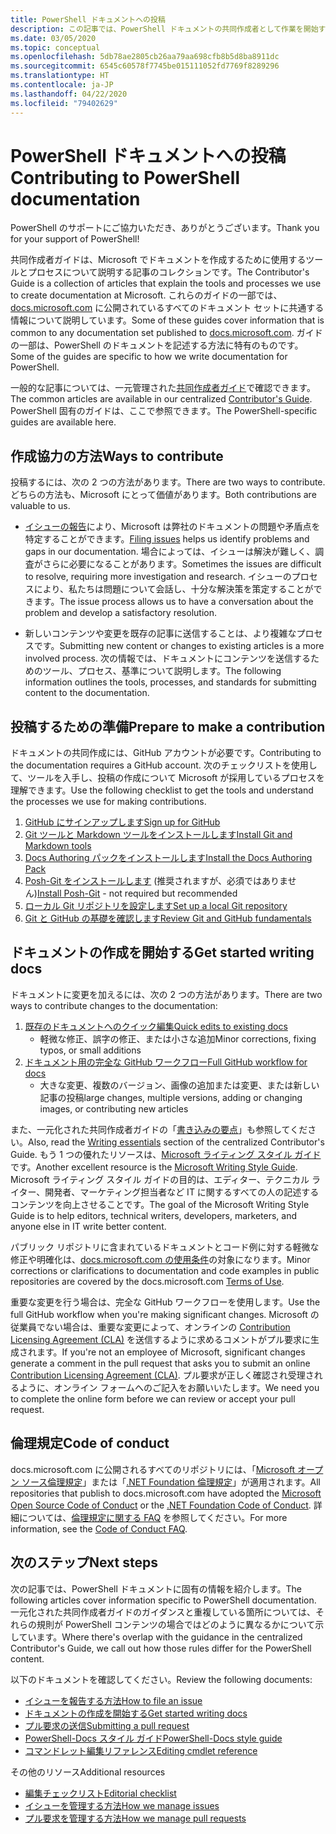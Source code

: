 ```yaml
---
title: PowerShell ドキュメントへの投稿
description: この記事では、PowerShell ドキュメントの共同作成者として作業を開始する方法の概要を説明します。
ms.date: 03/05/2020
ms.topic: conceptual
ms.openlocfilehash: 5db78ae2805cb26aa79aa698cfb8b5d8ba8911dc
ms.sourcegitcommit: 6545c60578f7745be015111052fd7769f8289296
ms.translationtype: HT
ms.contentlocale: ja-JP
ms.lasthandoff: 04/22/2020
ms.locfileid: "79402629"
---
```

# <a name="contributing-to-powershell-documentation"></a><span data-ttu-id="ce11d-103">PowerShell ドキュメントへの投稿</span><span class="sxs-lookup"><span data-stu-id="ce11d-103">Contributing to PowerShell documentation</span></span>

<span data-ttu-id="ce11d-104">PowerShell のサポートにご協力いただき、ありがとうございます。</span><span class="sxs-lookup"><span data-stu-id="ce11d-104">Thank you for your support of PowerShell!</span></span>

<span data-ttu-id="ce11d-105">共同作成者ガイドは、Microsoft でドキュメントを作成するために使用するツールとプロセスについて説明する記事のコレクションです。</span><span class="sxs-lookup"><span data-stu-id="ce11d-105">The Contributor's Guide is a collection of articles that explain the tools and processes we use to create documentation at Microsoft.</span></span> <span data-ttu-id="ce11d-106">これらのガイドの一部では、[docs.microsoft.com][docs] に公開されているすべてのドキュメント セットに共通する情報について説明しています。</span><span class="sxs-lookup"><span data-stu-id="ce11d-106">Some of these guides cover information that is common to any documentation set published to [docs.microsoft.com][docs].</span></span> <span data-ttu-id="ce11d-107">ガイドの一部は、PowerShell のドキュメントを記述する方法に特有のものです。</span><span class="sxs-lookup"><span data-stu-id="ce11d-107">Some of the guides are specific to how we write documentation for PowerShell.</span></span>

<span data-ttu-id="ce11d-108">一般的な記事については、一元管理された[共同作成者ガイド][contribute]で確認できます。</span><span class="sxs-lookup"><span data-stu-id="ce11d-108">The common articles are available in our centralized [Contributor's Guide][contribute].</span></span> <span data-ttu-id="ce11d-109">PowerShell 固有のガイドは、ここで参照できます。</span><span class="sxs-lookup"><span data-stu-id="ce11d-109">The PowerShell-specific guides are available here.</span></span>

## <a name="ways-to-contribute"></a><span data-ttu-id="ce11d-110">作成協力の方法</span><span class="sxs-lookup"><span data-stu-id="ce11d-110">Ways to contribute</span></span>

<span data-ttu-id="ce11d-111">投稿するには、次の 2 つの方法があります。</span><span class="sxs-lookup"><span data-stu-id="ce11d-111">There are two ways to contribute.</span></span> <span data-ttu-id="ce11d-112">どちらの方法も、Microsoft にとって価値があります。</span><span class="sxs-lookup"><span data-stu-id="ce11d-112">Both contributions are valuable to us.</span></span>

- <span data-ttu-id="ce11d-113">[イシューの報告][file-an-issue]により、Microsoft は弊社のドキュメントの問題や矛盾点を特定することができます。</span><span class="sxs-lookup"><span data-stu-id="ce11d-113">[Filing issues][file-an-issue] helps us identify problems and gaps in our documentation.</span></span> <span data-ttu-id="ce11d-114">場合によっては、イシューは解決が難しく、調査がさらに必要になることがあります。</span><span class="sxs-lookup"><span data-stu-id="ce11d-114">Sometimes the issues are difficult to resolve, requiring more investigation and research.</span></span> <span data-ttu-id="ce11d-115">イシューのプロセスにより、私たちは問題について会話し、十分な解決策を策定することができます。</span><span class="sxs-lookup"><span data-stu-id="ce11d-115">The issue process allows us to have a conversation about the problem and develop a satisfactory resolution.</span></span>

- <span data-ttu-id="ce11d-116">新しいコンテンツや変更を既存の記事に送信することは、より複雑なプロセスです。</span><span class="sxs-lookup"><span data-stu-id="ce11d-116">Submitting new content or changes to existing articles is a more involved process.</span></span> <span data-ttu-id="ce11d-117">次の情報では、ドキュメントにコンテンツを送信するためのツール、プロセス、基準について説明します。</span><span class="sxs-lookup"><span data-stu-id="ce11d-117">The following information outlines the tools, processes, and standards for submitting content to the documentation.</span></span>

## <a name="prepare-to-make-a-contribution"></a><span data-ttu-id="ce11d-118">投稿するための準備</span><span class="sxs-lookup"><span data-stu-id="ce11d-118">Prepare to make a contribution</span></span>

<span data-ttu-id="ce11d-119">ドキュメントの共同作成には、GitHub アカウントが必要です。</span><span class="sxs-lookup"><span data-stu-id="ce11d-119">Contributing to the documentation requires a GitHub account.</span></span> <span data-ttu-id="ce11d-120">次のチェックリストを使用して、ツールを入手し、投稿の作成について Microsoft が採用しているプロセスを理解できます。</span><span class="sxs-lookup"><span data-stu-id="ce11d-120">Use the following checklist to get the tools and understand the processes we use for making contributions.</span></span>

1. [<span data-ttu-id="ce11d-121">GitHub にサインアップします</span><span class="sxs-lookup"><span data-stu-id="ce11d-121">Sign up for GitHub</span></span>](/contribute/get-started-setup-github)
1. [<span data-ttu-id="ce11d-122">Git ツールと Markdown ツールをインストールします</span><span class="sxs-lookup"><span data-stu-id="ce11d-122">Install Git and Markdown tools</span></span>](/contribute/get-started-setup-tools)
1. [<span data-ttu-id="ce11d-123">Docs Authoring パックをインストールします</span><span class="sxs-lookup"><span data-stu-id="ce11d-123">Install the Docs Authoring Pack</span></span>](/contribute/how-to-write-docs-auth-pack)
1. <span data-ttu-id="ce11d-124">[Posh-Git をインストールします][posh-git] (推奨されますが、必須ではありません)</span><span class="sxs-lookup"><span data-stu-id="ce11d-124">[Install Posh-Git][posh-git] - not required but recommended</span></span>
1. [<span data-ttu-id="ce11d-125">ローカル Git リポジトリを設定します</span><span class="sxs-lookup"><span data-stu-id="ce11d-125">Set up a local Git repository</span></span>](/contribute/get-started-setup-local)
1. [<span data-ttu-id="ce11d-126">Git と GitHub の基礎を確認します</span><span class="sxs-lookup"><span data-stu-id="ce11d-126">Review Git and GitHub fundamentals</span></span>](/contribute/git-github-fundamentals)

## <a name="get-started-writing-docs"></a><span data-ttu-id="ce11d-127">ドキュメントの作成を開始する</span><span class="sxs-lookup"><span data-stu-id="ce11d-127">Get started writing docs</span></span>

<span data-ttu-id="ce11d-128">ドキュメントに変更を加えるには、次の 2 つの方法があります。</span><span class="sxs-lookup"><span data-stu-id="ce11d-128">There are two ways to contribute changes to the documentation:</span></span>

1. [<span data-ttu-id="ce11d-129">既存のドキュメントへのクイック編集</span><span class="sxs-lookup"><span data-stu-id="ce11d-129">Quick edits to existing docs</span></span>](/contribute/#quick-edits-to-existing-documents)
   - <span data-ttu-id="ce11d-130">軽微な修正、誤字の修正、または小さな追加</span><span class="sxs-lookup"><span data-stu-id="ce11d-130">Minor corrections, fixing typos, or small additions</span></span>
1. [<span data-ttu-id="ce11d-131">ドキュメント用の完全な GitHub ワークフロー</span><span class="sxs-lookup"><span data-stu-id="ce11d-131">Full GitHub workflow for docs</span></span>](/contribute/how-to-write-workflows-major)
   - <span data-ttu-id="ce11d-132">大きな変更、複数のバージョン、画像の追加または変更、または新しい記事の投稿</span><span class="sxs-lookup"><span data-stu-id="ce11d-132">large changes, multiple versions, adding or changing images, or contributing new articles</span></span>

<span data-ttu-id="ce11d-133">また、一元化された共同作成者ガイドの「[書き込みの要点](/contribute/style-quick-start)」も参照してください。</span><span class="sxs-lookup"><span data-stu-id="ce11d-133">Also, read the [Writing essentials](/contribute/style-quick-start) section of the centralized Contributor's Guide.</span></span> <span data-ttu-id="ce11d-134">もう 1 つの優れたリソースは、[Microsoft ライティング スタイル ガイド][style-guide]です。</span><span class="sxs-lookup"><span data-stu-id="ce11d-134">Another excellent resource is the [Microsoft Writing Style Guide][style-guide].</span></span> <span data-ttu-id="ce11d-135">Microsoft ライティング スタイル ガイドの目的は、エディター、テクニカル ライター、開発者、マーケティング担当者など IT に関するすべての人の記述するコンテンツを向上させることです。</span><span class="sxs-lookup"><span data-stu-id="ce11d-135">The goal of the Microsoft Writing Style Guide is to help editors, technical writers, developers, marketers, and anyone else in IT write better content.</span></span>

<span data-ttu-id="ce11d-136">パブリック リポジトリに含まれているドキュメントとコード例に対する軽微な修正や明確化は、[docs.microsoft.com の使用条件][terms-of-use]の対象になります。</span><span class="sxs-lookup"><span data-stu-id="ce11d-136">Minor corrections or clarifications to documentation and code examples in public repositories are covered by the docs.microsoft.com [Terms of Use][terms-of-use].</span></span>

<span data-ttu-id="ce11d-137">重要な変更を行う場合は、完全な GitHub ワークフローを使用します。</span><span class="sxs-lookup"><span data-stu-id="ce11d-137">Use the full GitHub workflow when you're making significant changes.</span></span> <span data-ttu-id="ce11d-138">Microsoft の従業員でない場合は、重要な変更によって、オンラインの [Contribution Licensing Agreement (CLA)][cla] を送信するように求めるコメントがプル要求に生成されます。</span><span class="sxs-lookup"><span data-stu-id="ce11d-138">If you're not an employee of Microsoft, significant changes generate a comment in the pull request that asks you to submit an online [Contribution Licensing Agreement (CLA)][cla].</span></span> <span data-ttu-id="ce11d-139">プル要求が正しく確認され受理されるように、オンライン フォームへのご記入をお願いいたします。</span><span class="sxs-lookup"><span data-stu-id="ce11d-139">We need you to complete the online form before we can review or accept your pull request.</span></span>

## <a name="code-of-conduct"></a><span data-ttu-id="ce11d-140">倫理規定</span><span class="sxs-lookup"><span data-stu-id="ce11d-140">Code of conduct</span></span>

<span data-ttu-id="ce11d-141">docs.microsoft.com に公開されるすべてのリポジトリには、「[Microsoft オープン ソース倫理規定](https://opensource.microsoft.com/codeofconduct/)」または「[.NET Foundation 倫理規定](https://dotnetfoundation.org/code-of-conduct)」が適用されます。</span><span class="sxs-lookup"><span data-stu-id="ce11d-141">All repositories that publish to docs.microsoft.com have adopted the [Microsoft Open Source Code of Conduct](https://opensource.microsoft.com/codeofconduct/) or the [.NET Foundation Code of Conduct](https://dotnetfoundation.org/code-of-conduct).</span></span> <span data-ttu-id="ce11d-142">詳細については、[倫理規定に関する FAQ](https://opensource.microsoft.com/codeofconduct/faq/) を参照してください。</span><span class="sxs-lookup"><span data-stu-id="ce11d-142">For more information, see the [Code of Conduct FAQ](https://opensource.microsoft.com/codeofconduct/faq/).</span></span>

## <a name="next-steps"></a><span data-ttu-id="ce11d-143">次のステップ</span><span class="sxs-lookup"><span data-stu-id="ce11d-143">Next steps</span></span>

<span data-ttu-id="ce11d-144">次の記事では、PowerShell ドキュメントに固有の情報を紹介します。</span><span class="sxs-lookup"><span data-stu-id="ce11d-144">The following articles cover information specific to PowerShell documentation.</span></span> <span data-ttu-id="ce11d-145">一元化された共同作成者ガイドのガイダンスと重複している箇所については、それらの規則が PowerShell コンテンツの場合ではどのように異なるかについて示しています。</span><span class="sxs-lookup"><span data-stu-id="ce11d-145">Where there's overlap with the guidance in the centralized Contributor's Guide, we call out how those rules differ for the PowerShell content.</span></span>

<span data-ttu-id="ce11d-146">以下のドキュメントを確認してください。</span><span class="sxs-lookup"><span data-stu-id="ce11d-146">Review the following documents:</span></span>

- [<span data-ttu-id="ce11d-147">イシューを報告する方法</span><span class="sxs-lookup"><span data-stu-id="ce11d-147">How to file an issue</span></span>](file-an-issue.md)
- [<span data-ttu-id="ce11d-148">ドキュメントの作成を開始する</span><span class="sxs-lookup"><span data-stu-id="ce11d-148">Get started writing docs</span></span>](get-started-writing.md)
- [<span data-ttu-id="ce11d-149">プル要求の送信</span><span class="sxs-lookup"><span data-stu-id="ce11d-149">Submitting a pull request</span></span>](pull-requests.md)
- [<span data-ttu-id="ce11d-150">PowerShell-Docs スタイル ガイド</span><span class="sxs-lookup"><span data-stu-id="ce11d-150">PowerShell-Docs style guide</span></span>](powershell-style-guide.md)
- [<span data-ttu-id="ce11d-151">コマンドレット編集リファレンス</span><span class="sxs-lookup"><span data-stu-id="ce11d-151">Editing cmdlet reference</span></span>](editing-cmdlet-ref.md)

<span data-ttu-id="ce11d-152">その他のリソース</span><span class="sxs-lookup"><span data-stu-id="ce11d-152">Additional resources</span></span>

- [<span data-ttu-id="ce11d-153">編集チェックリスト</span><span class="sxs-lookup"><span data-stu-id="ce11d-153">Editorial checklist</span></span>](editorial-checklist.md)
- [<span data-ttu-id="ce11d-154">イシューを管理する方法</span><span class="sxs-lookup"><span data-stu-id="ce11d-154">How we manage issues</span></span>](managing-issues.md)
- [<span data-ttu-id="ce11d-155">プル要求を管理する方法</span><span class="sxs-lookup"><span data-stu-id="ce11d-155">How we manage pull requests</span></span>](managing-pull-requests.md)

<!--link refs-->
[cla]: https://cla.microsoft.com/
[contribute]: /contribute/
[docs]: https://docs.microsoft.com/
[file-an-issue]: file-an-issue.md
[posh-git]: https://www.powershellgallery.com/packages/posh-git
[psdocs]: https://docs.microsoft.com/powershell
[style-guide]: https://docs.microsoft.com/style-guide/welcome/
[terms-of-use]: https://docs.microsoft.com/legal/termsofuse